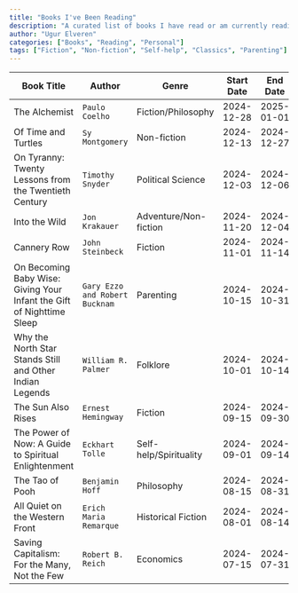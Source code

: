 ```yaml
---
title: "Books I've Been Reading"
description: "A curated list of books I have read or am currently reading, along with details like genres, authors, and reading timelines."
author: "Ugur Elveren"
categories: ["Books", "Reading", "Personal"]
tags: ["Fiction", "Non-fiction", "Self-help", "Classics", "Parenting"]
---
```


| Book Title                                             | Author                    | Genre                   | Start Date  | End Date   |
|-------------------------------------------------------|----------------------------|-------------------------|-------------|------------|
| The Alchemist                                         | `Paulo Coelho`             | Fiction/Philosophy      | 2024-12-28  | 2025-01-01 |
| Of Time and Turtles                                   | `Sy Montgomery`            | Non-fiction             | 2024-12-13  | 2024-12-27 |
| On Tyranny: Twenty Lessons from the Twentieth Century | `Timothy Snyder`           | Political Science       | 2024-12-03  | 2024-12-06 |
| Into the Wild                                         | `Jon Krakauer`             | Adventure/Non-fiction  | 2024-11-20  | 2024-12-04 |
| Cannery Row                                           | `John Steinbeck`           | Fiction                | 2024-11-01  | 2024-11-14 |
| On Becoming Baby Wise: Giving Your Infant the Gift of Nighttime Sleep | `Gary Ezzo and Robert Bucknam` | Parenting             | 2024-10-15  | 2024-10-31 |
| Why the North Star Stands Still and Other Indian Legends | `William R. Palmer`     | Folklore               | 2024-10-01  | 2024-10-14 |
| The Sun Also Rises                                    | `Ernest Hemingway`         | Fiction                | 2024-09-15  | 2024-09-30 |
| The Power of Now: A Guide to Spiritual Enlightenment  | `Eckhart Tolle`            | Self-help/Spirituality | 2024-09-01  | 2024-09-14 |
| The Tao of Pooh                                       | `Benjamin Hoff`            | Philosophy             | 2024-08-15  | 2024-08-31 |
| All Quiet on the Western Front                        | `Erich Maria Remarque`     | Historical Fiction     | 2024-08-01  | 2024-08-14 |
| Saving Capitalism: For the Many, Not the Few          | `Robert B. Reich`          | Economics              | 2024-07-15  | 2024-07-31 |
